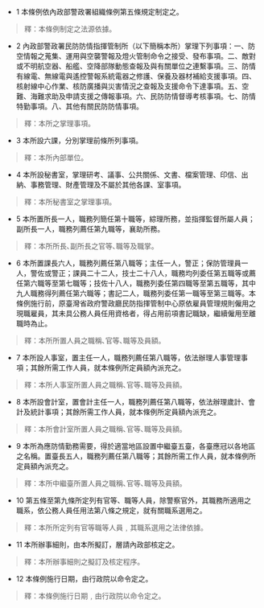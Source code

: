 * 1 本條例依內政部警政署組織條例第五條規定制定之。

> 釋：本條例制定之法源依據。

* 2 內政部警政署民防防情指揮管制所（以下簡稱本所）掌理下列事項：一、防空情報之蒐集、運用與空襲警報及燈火管制命令之接受、發布事項。二、敵對或不明航空器、船艦、空降部隊動態查報及與有關單位之連繫事項。三、防情有線電、無線電與遙控警報系統電器之修護、保養及器材補給支援事項。四、核射線中心作業、核防廣播與災害情況之查報及支援命令下達事項。五、空難、海難求助及申請支援之傳報事項。六、民防防情督導考核事項。七、防情特勤事項。八、其他有關民防防情事項。

> 釋：本所之掌理事項。

* 3 本所設六課，分別掌理前條所列事項。

> 釋：本所內部單位。

* 4 本所設秘書室，掌理研考、議事、公共關係、文書、檔案管理、印信、出納、事務管理、財產管理及不屬於其他各課、室事項。

> 釋：本所秘書室之掌理事項。

* 5 本所置所長一人，職務列簡任第十職等，綜理所務，並指揮監督所屬人員；副所長一人，職務列薦任第九職等，襄助所務。

> 釋：本所所長､副所長之官等､職等及職掌。

* 6 本所置課長六人，職務列薦任第八職等；主任一人，警正；保防管理員一人，警佐或警正；課員二十二人，技士二十八人，職務均列委任第五職等或薦任第六職等至第七職等；技佐十八人，職務列委任第四職等至第五職等，其中九人職務得列薦任第六職等；書記二人，職務列委任第一職等至第三職等。本條例施行前，原臺灣省政府警政廳民防指揮管制中心原依雇員管理規則僱用之現職雇員，其未具公務人員任用資格者，得占用前項書記職缺，繼續僱用至離職時為止。

> 釋：本所所置人員之職稱､官等､職等及員額。

* 7 本所設人事室，置主任一人，職務列薦任第八職等，依法辦理人事管理事項；其餘所需工作人員，就本條例所定員額內派充之。

> 釋：本所人事室所置人員之職稱､官等､職等及員額。

* 8 本所設會計室，置會計主任一人，職務列薦任第八職等，依法辦理歲計、會計及統計事項；其餘所需工作人員，就本條例所定員額內派充之。

> 釋：本所會計室所置人員之職稱､官等､職等及員額。

* 9 本所為應防情勤務需要，得於適當地區設置中繼臺五臺，各臺應冠以各地區之名稱。置臺長五人，職務列薦任第八職等；其餘所需工作人員，就本條例所定員額內派充之。

> 釋：本所中繼臺所置人員之職稱､官等､職等及員額。

* 10 第五條至第九條所定列有官等、職等人員，除警察官外，其職務所適用之職系，依公務人員任用法第八條之規定，就有關職系選用之。

> 釋：本所所定列有官等職等人員﹐其職系選用之法律依據。

* 11 本所辦事細則，由本所擬訂，層請內政部核定之。

> 釋：本所辦事細則之擬訂及核定程序。

* 12 本條例施行日期，由行政院以命令定之。

> 釋：本條例施行日期﹐由行政院以命令定之。

